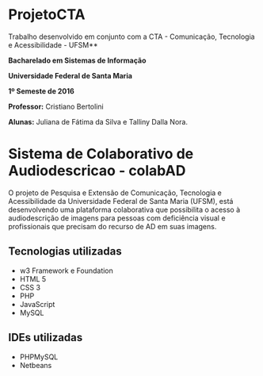 # ProjetoCTA

Trabalho desenvolvido em conjunto com a CTA - Comunicação, Tecnologia e Acessibilidade - UFSM**

**Bacharelado em Sistemas de Informação**

**Universidade Federal de Santa Maria**

**1º Semeste de 2016**



**Professor:** Cristiano Bertolini

**Alunas:** Juliana de Fátima da Silva e Talliny Dalla Nora.



Sistema de Colaborativo de Audiodescricao - colabAD
==============
O projeto de Pesquisa e Extensão de Comunicação, Tecnologia e Acessibilidade da Universidade Federal de Santa Maria (UFSM), está desenvolvendo uma plataforma colaborativa que possibilita o acesso à audiodescrição de imagens para pessoas com deficiência visual e profissionais que precisam do recurso de AD em suas imagens.


Tecnologias utilizadas
--------------
* w3 Framework e Foundation
* HTML 5
* CSS 3
* PHP
* JavaScript
* MySQL


IDEs utilizadas
--------------
* PHPMySQL
* Netbeans
